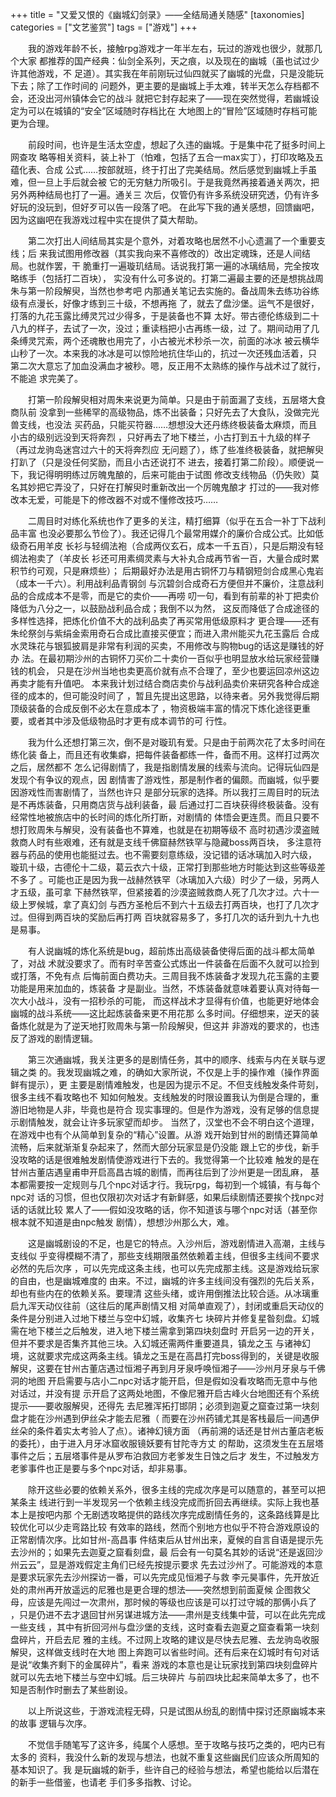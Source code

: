 +++
title = "又爱又恨的《幽城幻剑录》——全结局通关随感"
[taxonomies]
categories = ["文艺鉴赏"]
tags = ["游戏"]
+++
<!-- # 又爱又恨的《幽城幻剑录》——全结局通关随感 -->
<!--原址：新浪博客 (2012-11-14 15:09:31) http://blog.sina.com.cn/s/blog_490c36be0101fjqb.html -->

<!-- 又爱又恨的幽城——全结局通关随感 -->
<!-- 七阶子 -->
<!-- 2010-11-11 -->
<!-- 首帖地址：http://tieba.baidu.com/p/932264489 -->

　　我的游戏年龄不长，接触rpg游戏才一年半左右，玩过的游戏也很少，就那几个大家
都推荐的国产经典：仙剑全系列，天之痕，以及现在的幽城（虽也试过少许其他游戏，不
足道）。其实我在年前刚玩过仙四就买了幽城的光盘，只是没能玩下去；除了工作时间的
问题外，更主要的是幽城上手太难，转半天怎么存档都不会，还没出河州镇体会它的战斗
就把它封存起来了——现在突然觉得，若幽城设定为可以在城镇的“安全”区域随时存档比在
大地图上的“冒险”区域随时存档可能更为合理。

　　前段时间，也许是生活太空虚，想起了久违的幽城。于是集中花了挺多时间上网查攻
略等相关资料，装上补丁（怕难，包括了五合一max实丁），打印攻略及五蕴化表、合成
公式……按部就班，终于打出了完美结局。然后感觉到幽城上手虽难，但一旦上手后就会被
它的无穷魅力所吸引。于是我竟然再接着通关两次，把另外两种结局也打了一遍。通关三
次后，仅管仍有许多系统没研究透，仍有许多好玩的没玩到，但好歹可以告一段落了吧。
在此写下我的通关感想，回馈幽吧，因为这幽吧在我游戏过程中实在提供了莫大帮助。
<!-- more -->

　　第二次打出人间结局其实是个意外，对着攻略也居然不小心遗漏了一个重要支线；后
来我试图用修改器（其实我向来不喜修改的）改出定魂珠，还是人间结局。也就作罢，干
脆重打一遍璇玑结局。话说我打第一遍的冰璃结局，完全按攻略练手（包括打二百块），
实没有什么可多说的。打第二遍最主要的还是想挑战周朱与第一阶段解臾，当然也参考吧
内那通关笔记去实施的。备战周朱去练功谷练级有点漫长，好像才练到三十级，不想再拖
了，就去了盘沙堡。运气不是很好，打落的九花玉露比缚灵咒过少得多，于是装备也不算
太好。带古德伦练级到二十八九的样子，去试了一次，没过；重读档把小古再练一级，过
了。期间动用了几条缚灵咒索，两个还魂散也用完了，小古被光术秒杀一次，前面的冰冰
被云横华山秒了一次。本来我的冰冰是可以惊险地抗住华山的，抗过一次还残血活着，只
第二次大意忘了加血没满血才被秒。嗯，反正用不太熟练的操作与战术过了就行，不能追
求完美了。

　　打第一阶段解臾相对周朱来说更为简单。只是由于前面漏了支线，五层塔大食商队前
没拿到一些稀罕的高级物品，炼不出装备；只好先去了大食队，没做完光兽支线，也没法
买药品，只能买符器……想想没大还丹练终极装备太麻烦，而且小古的级别远没到天将奔烈
，只好再去了地下楼兰，小古打到五十九级的样子（再过龙驹岛迷宫过六十的天将奔烈应
无问题了），练了些准终极装备，就把解臾打趴了（只是没任何奖励，而且小古还说打不
进去，接着打第二阶段）。顺便说一下，我记得明明练过厉魄鬼酿的，后来可能由于试图
修改支线物品（仍失败）莫名其妙把它弄没了，只好在打解臾时重新改出一个厉魄鬼酿才
打过的——我对修改本无爱，可能是下的修改器不对或不懂修改技巧……

　　二周目时对练化系统也作了更多的关注，精打细算（似乎在五合一补丁下战利品丰富
也没必要那么节俭了）。我还记得几个最常用媒介的廉价合成公式。比如低级奇石用羊皮
长衫与轻绸法袍（合成两仪玄石，成本一千五百），只是后期没有轻绸法袍卖了（羊皮长
衫还可用素绸灵素与大补丸合成再节省一百，大量合成时累积节约可观，只是麻烦些）；
后期最好办法是用古铜怀刀与精钢短剑合成黑心鬼岩（成本一千六）。利用战利品青钢剑
与沉碧剑合成奇石方便但并不廉价，注意战利品的合成成本不是零，而是它的卖价——再唠
叨一句，看到有前辈的补丁把卖价降低为八分之一，以鼓励战利品合成；我倒不以为然，
这反而降低了合成途径的多样性选择，把炼化价值不大的战利品卖了再买常用低级原料才
更合理——还有朱纶祭剑与紫绢金索用奇石合成比直接买便宜；而进入肃州能买九花玉露后
合成水灵珠花与银狐披肩是非常有利润的买卖，不用修改与购物bug的话这是赚钱的好办
法。在最初期沙州的古铜怀刀买价二十卖价一百似乎也明显放水给玩家经营赚钱的机会，
只是在沙州当地也卖更高价就有点不合理了，至少也要运回凉州这边再卖才能有升值吧。
本来我计划过结合商店卖价与战利品卖价来研究各种合成途径的成本的，但可能没时间了
，暂且先提出这思路，以待来者。另外我觉得后期顶级装备的合成反倒不必太在意成本了
，物资极端丰富的情况下炼化途径更重要，或者其中涉及低级物品时才更有成本调节的可
行性。

　　我为什么还想打第三次，倒不是对璇玑有爱。只是由于前两次花了太多时间在练化装
备上，而且还有收集癖，把每件装备都练一件，备而不用。这样打过两次之后，居然都不
怎么记得剧情了，我是指剧情发展的线索与流向。记得玩仙四是发现个有争议的观点，因
剧情害了游戏性，那是制作者的偏颇。而幽城，似乎要因游戏性而害剧情了，当然也许只
是部分玩家的选择。所以我打三周目时的玩法是不再炼装备，只用商店货与战利装备，最
后通过打二百块获得终极装备。没有经常性地被旅店中的长时间的炼化所打断，对剧情的
体悟会更连贯。而且只要不想打败周朱与解臾，没有装备也不算难，也就是在初期等级不
高时初遇沙漠盗贼救商人时有些艰难，还有就是支线千佛窟赫然铁罕与隐藏boss两百块，
多注意符器与药品的使用也能挺过去。也不需要刻意练级，没记错的话冰璃加入时六级，
璇玑十级，古德伦十二级，葛云衣六十级，正常打到那些地方时能达到这些等级差不多了
。可能也正是因为我一战赫然铁罕（冰璃加入六级）时少了一级，另两人才五级，虽可拿
下赫然铁罕，但紧接着的沙漠盗贼救商人死了几次才过。六十一级上罗候城，拿了真幻剑
与西方圣枪后不到六十五级去打两百块，也打了几次才过。但得到两百块的奖励后再打两
百块就容易多了，多打几次的话升到九十九也是易事。

　　有人说幽城的炼化系统是bug，超前炼出高级装备使得后面的战斗都太简单了，对战
术就没要求了。而有时辛苦查公式炼出一件装备在后面不久就可以捡到或打落，不免有点
后悔前面白费功夫。三周目我不炼装备才发现九花玉露的主要功能是用来加血的，炼装备
才是副业。当然，不炼装备就意味着要认真对待每一次大小战斗，没有一招秒杀的可能，
而这样战术才显得有价值，也能更好地体会幽城的战斗系统——这比起炼装备来更不用花那
么多时间。仔细想来，逆天的装备炼化就是为了逆天地打败周朱与第一阶段解臾，但这并
非游戏的要求的，也违反了游戏的剧情逻辑。

　　第三次通幽城，我关注更多的是剧情任务，其中的顺序、线索与内在关联与逻辑之类
的。我发现幽城之难，的确如大家所说，不仅是上手的操作难（操作界面鲜有提示），更
主要是剧情难触发，也是因为提示不足。不但支线触发条件苛刻，很多主线不看攻略也不
知如何触发。支线触发的时限设置我认为倒是合理的，重游旧地物是人非，毕竟也是符合
现实事理的。但是作为游戏，没有足够的信息提示剧情触发，就会让许多玩家望而却步。
当然了，汉堂也不会不明白这个道理，在游戏中也有个从简单到复杂的“精心”设置。从游
戏开始到甘州的剧情还算简单流畅，后来就渐渐复杂起来了，然而大部分玩家显是仍没能
跟上它的步伐，新手没攻略的话是很难触发剧情使游戏进行下去的。我觉得第一个比较难
触发的是在甘州古董店遇皇甫申开启高昌古城的剧情，而再往后到了沙州更是一团乱麻，
基本都需要按一定规则与几个npc对话才行。我玩rpg，每初到一个城镇，有与每个npc对
话的习惯，但也仅限初次对话才有新鲜感，如果后续剧情还要挨个找npc对话的话就比较
累人了——假如没攻略的话，你不知道该与哪个npc对话（甚至你根本就不知道是由npc触发
剧情），想想沙州那么大，难。

　　这是幽城剧设的不足，也是它的特点。入沙州后，游戏剧情进入高潮，主线与支线似
乎变得模糊不清了，那些支线期限虽然依赖着主线，但很多主线间不要求必然的先后次序
，可以先完成这条主线，也可以先完成那主线。这是游戏给玩家的自由，也是幽城难度的
由来。不过，幽城的许多主线间没有强烈的先后关系，却也有些内在的依赖关系。要理清
这些头绪，或许用倒推法比较合适。从冰璃重启九浑天动仪往前（这往后的尾声剧情又相
对简单直观了），封闭或重启天动仪的条件是分别进入过地下楼兰与空中幻城，收集齐七
块碎片并修复星昝刻盘。幻城需在地下楼兰之后触发，进入地下楼兰需拿到第四块刻盘时
开启另一边的开关，但并不要求是否集齐其他三块。入幻城还需两件重要道具，镇龙之玉
与诸神幻境，这就要求完成这两条主线。镇龙之玉是在高昌打完boss得到的，关键是收服
解臾，这要在甘州古董店遇过恒湘子再到月牙泉呼唤恒湘子——沙州月牙泉与千佛洞的地图
开启需要与店小二npc对话才能开启，但是假如没看攻略而无意中与他对话过，并没有提
示开启了这两处地图，不像尼雅开启古峰火台地图还有个系统提示——要收服解臾，还得先
去尼雅浑拓打邯阴；必须到迦夏之窟查过第一块刻盘才能在沙州遇到伊丝朵才能去尼雅（
而要在沙州药铺尤其是客栈最后一间遇伊丝朵的条件着实太考验人了点）。诸神幻镜方面
（再前溯的话还是甘州古董店老板的委托），由于进入月牙冰窟收服镜妖要有甘陀寺方丈
的帮助，这须发生在五层塔事件之后；五层塔事件是从罗布泊救回方老爹发生日蚀之后才
发生，不过触发方老爹事件也正是要与多个npc对话，却非易事。

　　除开这些必要的依赖关系外，很多主线的完成次序是可以随意的，甚至可以把某条主
线进行到一半发现另一个依赖主线没完成而折回去再继续。实际上我也基本上是按吧内那
个无剧透攻略提供的路线次序完成剧情任务的，这条路线算是比较优化可以少走弯路比较
有效率的路线，然而个别地方也似乎不符合游戏原设的正常剧情次序。比如甘州-高昌事
件结束后从甘州出来，夏候的自言自语是提示先去沙州的；如果先去迦夏之窟看刻盘，最
后会有一句莫名其妙的话说“还是返回沙州云云”，显是游戏假定主角们已经先按提示要求
先去过沙州了。可能游戏的本意是要求玩家先去沙州探访一番，可以先完成见恒湘子与救
李元昊事件，先开放近处的肃州再开放遥远的尼雅也是更合理的想法——突然想到前面夏候
企图救父母，应该是先闯过一次肃州，那时候的等级也应该是可以打过守城的那俩小兵了
，只是仍进不去才退回甘州另谋进城方法——肃州是支线集中营，可以在此先完成一些支线
，其中有折回河州与盘沙堡的支线，这时查看去迦夏之窟查看第一块刻盘碎片，开启去尼
雅的主线。不过网上攻略的建议是尽快去尼雅、去龙驹岛收服解臾，这样做支线时在大地
图上奔跑可以省些时间。还有后来在幻城时有句对话是说“收集齐剩下的金属碎片”，看来
游戏的本意也是让玩家找到第四块刻盘碎片就可以先去地下楼兰与空中幻城。后三块碎片
与前四块比起来简单太多了，也不知是否制作时删去了某些剧设。

　　以上所说这些，于游戏流程无碍，只是试图从纷乱的剧情中探讨还原幽城本来的故事
逻辑与次序。

　　不觉信手随笔写了这许多，纯属个人感想。至于攻略与技巧之类的，吧内已有太多的
资料，我没什么新的发现与想法，也就不重复这些幽民们应该众所周知的基本知识了。我
是玩幽城的新手，些许自己的经验与想法，希望也能给以后潜在的新手一些借鉴，也请老
手们多多指教、讨论。

